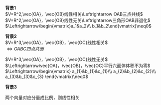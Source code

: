 **背景1**  
$V=R^2,\vec{OA}，\vec{OB}线性相关\Leftrightarrow OAB三点共线$  
$V=R^2,\vec{OA}，\vec{OB}线性无关\Leftrightarrow三角形OAB非退化$  
$\Leftrightarrow\begin{vmatrix}a_1&a_2\\\ b_1&b_2\end{vmatrix}\neq0$  
  
**背景2**  
$V=R^3,\vec{OA}，\vec{OB}，\vec{OC}线性相关$  
$\Leftrightarrow OABC四点共面$  
  
$V=R^3,\vec{OA}，\vec{OB}，\vec{OC}线性无关$  
$\Leftrightarrow\vec{OA}，\vec{OB}，\vec{OC}平行六面体体积不为零$  
$\Leftrightarrow\begin{vmatrix}  
a_{1}&b_{1}&c_{1}\\\  
a_{2}&b_{2}&c_{2}\\\  
a_{3}&b_{3}&c_{3}  
\end{vmatrix}\neq0$  
  
**背景3**  
  
两个向量对应分量成比例，则线性相关  
